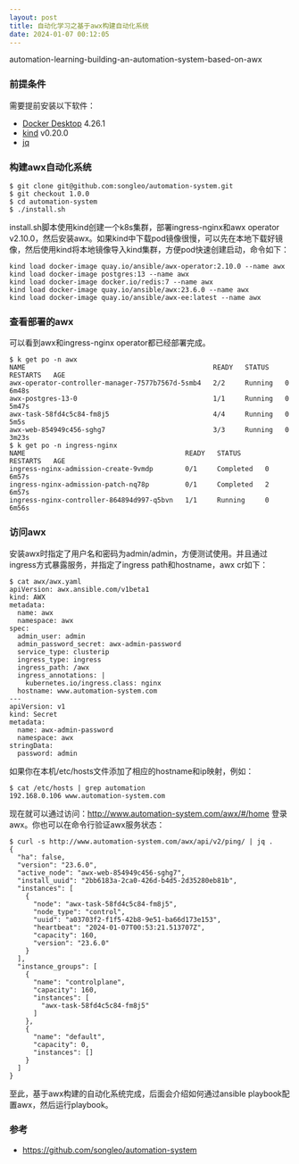 ```yaml
---
layout: post
title: 自动化学习之基于awx构建自动化系统
date: 2024-01-07 00:12:05
---
```

automation-learning-building-an-automation-system-based-on-awx
### 前提条件

需要提前安装以下软件：

- [Docker Desktop](https://docs.docker.com/desktop/) 4.26.1
- [kind](https://github.com/kubernetes-sigs/kind) v0.20.0
- [jq](https://github.com/jqlang/jq)

### 构建awx自动化系统

```
$ git clone git@github.com:songleo/automation-system.git
$ git checkout 1.0.0
$ cd automation-system
$ ./install.sh
```

install.sh脚本使用kind创建一个k8s集群，部署ingress-nginx和awx operator v2.10.0，然后安装awx。如果kind中下载pod镜像很慢，可以先在本地下载好镜像，然后使用kind将本地镜像导入kind集群，方便pod快速创建启动，命令如下：

```
kind load docker-image quay.io/ansible/awx-operator:2.10.0 --name awx
kind load docker-image postgres:13 --name awx
kind load docker-image docker.io/redis:7 --name awx
kind load docker-image quay.io/ansible/awx:23.6.0 --name awx
kind load docker-image quay.io/ansible/awx-ee:latest --name awx
```

### 查看部署的awx

可以看到awx和ingress-nginx operator都已经部署完成。

```
$ k get po -n awx
NAME                                               READY   STATUS    RESTARTS   AGE
awx-operator-controller-manager-7577b7567d-5smb4   2/2     Running   0          6m48s
awx-postgres-13-0                                  1/1     Running   0          5m47s
awx-task-58fd4c5c84-fm8j5                          4/4     Running   0          5m5s
awx-web-854949c456-sghg7                           3/3     Running   0          3m23s
$ k get po -n ingress-nginx
NAME                                        READY   STATUS      RESTARTS   AGE
ingress-nginx-admission-create-9vmdp        0/1     Completed   0          6m57s
ingress-nginx-admission-patch-nq78p         0/1     Completed   2          6m57s
ingress-nginx-controller-864894d997-q5bvn   1/1     Running     0          6m56s
```

### 访问awx

安装awx时指定了用户名和密码为admin/admin，方便测试使用。并且通过ingress方式暴露服务，并指定了ingress path和hostname，awx cr如下：

```
$ cat awx/awx.yaml
apiVersion: awx.ansible.com/v1beta1
kind: AWX
metadata:
  name: awx
  namespace: awx
spec:
  admin_user: admin
  admin_password_secret: awx-admin-password
  service_type: clusterip
  ingress_type: ingress
  ingress_path: /awx
  ingress_annotations: |
    kubernetes.io/ingress.class: nginx
  hostname: www.automation-system.com
---
apiVersion: v1
kind: Secret
metadata:
  name: awx-admin-password
  namespace: awx
stringData:
  password: admin
```

如果你在本机/etc/hosts文件添加了相应的hostname和ip映射，例如：

```
$ cat /etc/hosts | grep automation
192.168.0.106 www.automation-system.com
```

现在就可以通过访问：http://www.automation-system.com/awx/#/home 登录awx。你也可以在命令行验证awx服务状态：

```
$ curl -s http://www.automation-system.com/awx/api/v2/ping/ | jq .
{
  "ha": false,
  "version": "23.6.0",
  "active_node": "awx-web-854949c456-sghg7",
  "install_uuid": "2bb6183a-2ca0-426d-b4d5-2d35280eb81b",
  "instances": [
    {
      "node": "awx-task-58fd4c5c84-fm8j5",
      "node_type": "control",
      "uuid": "a03703f2-f1f5-42b8-9e51-ba66d173e153",
      "heartbeat": "2024-01-07T00:53:21.513707Z",
      "capacity": 160,
      "version": "23.6.0"
    }
  ],
  "instance_groups": [
    {
      "name": "controlplane",
      "capacity": 160,
      "instances": [
        "awx-task-58fd4c5c84-fm8j5"
      ]
    },
    {
      "name": "default",
      "capacity": 0,
      "instances": []
    }
  ]
}
```

至此，基于awx构建的自动化系统完成，后面会介绍如何通过ansible playbook配置awx，然后运行playbook。

### 参考

- https://github.com/songleo/automation-system
